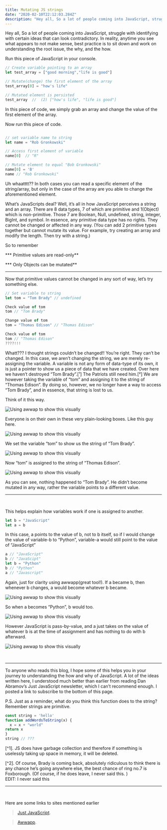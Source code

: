 ```yaml
---
title: Mutating JS strings
date: "2020-02-10T22:12:03.284Z"
description: "Hey all, So a lot of people coming into JavaScript, struggle with identifying with certain ideas that can look contradictory."
---
```


Hey all, So a lot of people coming into JavaScript, struggle with identifying with certain ideas that can look contradictory. In reality, anytime you see what appears to not make sense, best practice is to sit down and work on understanding the root issue, the why, and the how.

Run this piece of JavaScript in your console.

```js
// Create variable pointing to an array
let test_array = ["good morning","life is good"]

// Mutate(change) the first element of the array
test_array[0] = "how's life"

// Mutated element is persisted
test_array  //  (2) ["how's life", "life is good"]
```
In this piece of code, we simply grab an array and change the value of the first element of the array.

Now run this piece of code.

```js

// set variable name to string 
let name = "Rob Gronkowski"

// Access first element of variable 
name[0]  // "R"

// Mutate element to equal "Bob Gronkowski"
name[0] = 'B' 
name // "Rob Gronkowski" 
```
Uh whaatttt?? In both cases you can read a specific element of the string/array, but only in the case of the array are you able to change the aforementioned element.

What’s JavaScripts deal? Well, it’s all in how JavaScript perceives a string and an array. There are 8 data types, 7 of which are primitive and 1(Object) which is non-primitive. Those 7 are Boolean, Null, undefined, string, integer, BigInt, and symbol. In essence, any primitive data type has no rights. They cannot be changed or affected in any way. (You can add 2 primitive types together but cannot mutate its value. For example, try creating an array and modify the length. Then try with a string.)

So to remember

*** Primitive values are read-only**

*** Only Objects can be mutated**

---


Now that primitive values cannot be changed in any sort of way, let’s try something else.

```js
// Set variable to string
let tom = "Tom Brady" // undefined

Check value of tom
tom // "Tom Brady"

Change value of tom
tom = "Thomas Edison" // "Thomas Edison"

Check value of tom 
tom // "Thomas Edison"
????!!!
```

Whatt??? I thought strings couldn’t be changed!! You’re right. They can’t be changed. In this case, we aren’t changing the string, we are merely re-assigning the variable. A variable is not any form of data-type of its own, it is just a pointer to show us a piece of data that we have created. Over here we haven’t destroyed “Tom Brady”.[¹] The Patriots still need him.[²] We are however taking the variable of “tom” and assigning it to the string of “Thomas Edison”. By doing so, however, we no longer have a way to access “Tom Brady”, and in essence, that string is lost to us.

Think of it this way.

![Using awwap to show this visually](./first_pic.png)

Everyone is on their own in these very plain-looking boxes. Like this guy here.

![Using awwap to show this visually](./second_pic.jpeg)

We set the variable “tom” to show us the string of “Tom Brady”.

![Using awwap to show this visually](./third_pic.png)

Now “tom” is assigned to the string of “Thomas Edison”.

![Using awwap to show this visually](./fourth.png)

As you can see, nothing happened to “Tom Brady”. He didn’t become mutated in any way, rather the variable points to a different value.

---
<br>

This helps explain how variables work if one is assigned to another.
```js
let b = "JavaScript" 
let a = b
```
In this case, a points to the value of b, not to b itself, so if I would change the value of variable-b to “Python”, variable-a would still point to the value of “JavaScript”

```js
a // "JavaScript"
b // "JavaScipt"
let b = "Python"
b // "Python"
a // "Javascript"
```

Again, just for clarity using awwapp(great tool!).
If a became b, then whenever b changes, a would become whatever b became.

![Using awwap to show this visually](./fifth_pic.png)

So when a becomes “Python”, b would too.

![Using awwap to show this visually](./sixth_pic.png)

However JavaScript is pass-by-value, and a just takes on the value of whatever b is at the time of assignment and has nothing to do with b afterward.

![Using awwap to show this visually](./seventh_pic.png)

<br>

---

To anyone who reads this blog, I hope some of this helps you in your journey to understanding the how and why of JavaScript. A lot of the ideas written here, I understood much better than earlier from reading Dan Abramov’s Just JavaScript newsletter, which I can’t recommend enough. I posted a link to subscribe to the bottom of this page.

P.S. Just as a reminder, what do you think this function does to the string? Remember strings are primitive.

```js
const string = 'hello'
function addWordsToString(x) { 
  x = x + "world"
return x
}
string // ???
```


[^1]. JS does have garbage collection and therefore if something is uselessly taking up space in memory, it will be deleted.

[^2]. Of course, Brady is coming back, absolutely ridiculous to think there is any chance he’s going anywhere else, the best chance of ring no.7 is Foxborough. (Of course, if he does leave, I never said this. )   
EDIT: I never said this

---
<br>

Here are some links to sites mentioned earlier
> [Just JavaScript](https://justjavascript.com/).

> [Awwapp](https://awwapp.com/).

